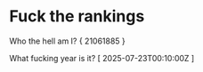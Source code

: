 # Fuck the rankings

Who the hell am I?
{ 21061885 }

What fucking year is it?
[ 2025-07-23T00:10:00Z ]
